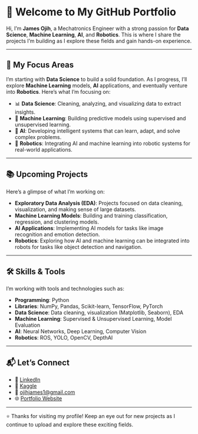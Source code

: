 # 👋 Welcome to My GitHub Portfolio

Hi, I’m **James Ojih**, a Mechatronics Engineer with a strong passion for **Data Science**, **Machine Learning**, **AI**, and **Robotics**. This is where I share the projects I’m building as I explore these fields and gain hands-on experience.

---

## 🚀 My Focus Areas

I’m starting with **Data Science** to build a solid foundation. As I progress, I’ll explore **Machine Learning** models, **AI** applications, and eventually venture into **Robotics**. Here’s what I’m focusing on:

- 📊 **Data Science**: Cleaning, analyzing, and visualizing data to extract insights.
- 🧠 **Machine Learning**: Building predictive models using supervised and unsupervised learning.
- 🤖 **AI**: Developing intelligent systems that can learn, adapt, and solve complex problems.
- 🤖 **Robotics**: Integrating AI and machine learning into robotic systems for real-world applications.

---

## 📚 Upcoming Projects

Here’s a glimpse of what I’m working on:
- **Exploratory Data Analysis (EDA)**: Projects focused on data cleaning, visualization, and making sense of large datasets.
- **Machine Learning Models**: Building and training classification, regression, and clustering models.
- **AI Applications**: Implementing AI models for tasks like image recognition and emotion detection.
- **Robotics**: Exploring how AI and machine learning can be integrated into robots for tasks like object detection and navigation.

---

## 🛠️ Skills & Tools

I’m working with tools and technologies such as:
- **Programming**: Python
- **Libraries**: NumPy, Pandas, Scikit-learn, TensorFlow, PyTorch
- **Data Science**: Data cleaning, visualization (Matplotlib, Seaborn), EDA
- **Machine Learning**: Supervised & Unsupervised Learning, Model Evaluation
- **AI**: Neural Networks, Deep Learning, Computer Vision
- **Robotics**: ROS, YOLO, OpenCV, DepthAI

---

## 📬 Let’s Connect

- 💼 [LinkedIn](https://www.linkedin.com/in/officialojih)
- 🧠 [Kaggle](https://www.kaggle.com/jamesojih)
- 📧 ojihjames1@gmail.com
- 🌐 [Portfolio Website](https://officialojih.github.io)

---

⭐ Thanks for visiting my profile! Keep an eye out for new projects as I continue to upload and explore these exciting fields.
